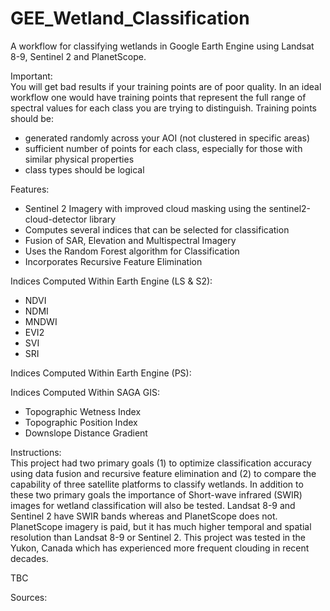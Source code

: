 # GEE_Wetland_Classification
A workflow for classifying wetlands in Google Earth Engine using Landsat 8-9, Sentinel 2 and PlanetScope. 

Important: <br />
You will get bad results if your training points are of poor quality. 
In an ideal workflow one would have training points that represent the full range of spectral values for each class you are trying to distinguish.
Training points should be:
- generated randomly across your AOI (not clustered in specific areas)
- sufficient number of points for each class, especially for those with similar physical properties
- class types should be logical

Features:
- Sentinel 2 Imagery with improved cloud masking using the sentinel2-cloud-detector library
- Computes several indices that can be selected for classification
- Fusion of SAR, Elevation and Multispectral Imagery
- Uses the Random Forest algorithm for Classification
- Incorporates Recursive Feature Elimination

Indices Computed Within Earth Engine (LS & S2):
- NDVI
- NDMI
- MNDWI
- EVI2
- SVI
- SRI

Indices Computed Within Earth Engine (PS):


Indices Computed Within SAGA GIS:
- Topographic Wetness Index
- Topographic Position Index
- Downslope Distance Gradient

Instructions: <br />
This project had two primary goals (1) to optimize classification accuracy using data fusion and recursive feature elimination and (2) to compare the capability of three satellite platforms to classify wetlands. In addition to these two primary goals the importance of Short-wave infrared (SWIR) images for wetland classification will also be tested. Landsat 8-9 and Sentinel 2 have SWIR bands whereas and PlanetScope does not. PlanetScope imagery is paid, but it has much higher temporal and spatial resolution than Landsat 8-9 or Sentinel 2. This project was tested in the Yukon, Canada which has experienced more frequent clouding in recent decades. 

TBC

Sources:
